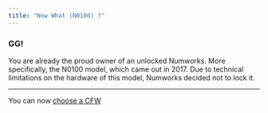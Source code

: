 ```yaml
---
title: "Now What (N0100) ?"
---
```


### GG!

You are already the proud owner of an unlocked Numworks. More specifically, the N0100 model, which came out in 2017.
Due to technical limitations on the hardware of this model, Numworks decided not to lock it.

___

You can now [choose a CFW](choose-a-cfw)
